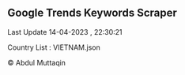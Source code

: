 

## Google Trends Keywords Scraper 
 
Last Update 14-04-2023 , 22:30:21

Country List :
VIETNAM.json



© Abdul Muttaqin 
